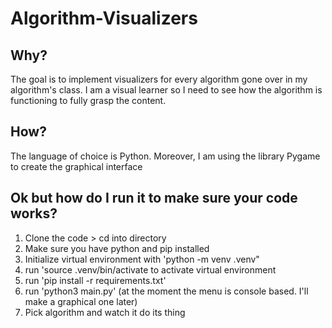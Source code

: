 # Algorithm-Visualizers

## Why?
The goal is to implement visualizers for every algorithm gone over in my algorithm's class.
I am a visual learner so I need to see how the algorithm is functioning to fully grasp the content.

## How?
The language of choice is Python. Moreover, I am using the library Pygame to create the graphical interface

## Ok but how do I run it to make sure your code works?
1. Clone the code > cd into directory 
2. Make sure you have python and pip installed
3. Initialize virtual environment with 'python -m venv .venv"
4. run 'source .venv/bin/activate to activate virtual environment 
5. run 'pip install -r requirements.txt'
6. run 'python3 main.py' (at the moment the menu is console based. I'll make a graphical one later)
7. Pick algorithm and watch it do its thing
